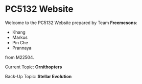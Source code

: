 # PC5132 Website

Welcome to the PC5132 Website prepared by Team **Freemesons**:

- Khang
- Markus
- Pin Che
- Prannaya

from M22504.

Current Topic: **Ornithopters**

Back-Up Topic: **Stellar Evolution**